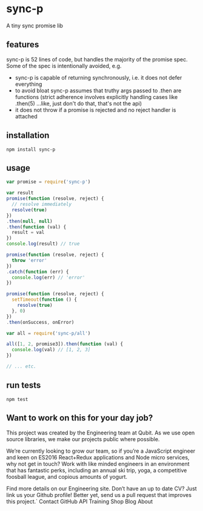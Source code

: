 # sync-p
A tiny sync promise lib

## features
sync-p is 52 lines of code, but handles the majority of the promise spec. Some of the spec is intentionally avoided, e.g.
- sync-p is capable of returning synchronously, i.e. it does not defer everything
- to avoid bloat sync-p assumes that truthy args passed to .then are functions (strict adherence involves explicitly handling cases like .then(5) ...like, just don't do that, that's not the api)
- it does not throw if a promise is rejected and no reject handler is attached

## installation
```
npm install sync-p
```

## usage
```js
var promise = require('sync-p')

var result
promise(function (resolve, reject) {
  // resolve immediately
  resolve(true)
})
.then(null, null)
.then(function (val) {
  result = val
})
console.log(result) // true

promise(function (resolve, reject) {
  throw 'error'
})
.catch(function (err) {
  console.log(err) // 'error'
})

promise(function (resolve, reject) {
  setTimeout(function () {
    resolve(true)
  }, 0)
})
.then(onSuccess, onError)

var all = require('sync-p/all')

all([1, 2, promise3]).then(function (val) {
  console.log(val) // [1, 2, 3]
})

// ... etc.
```

## run tests
```
npm test
```


## Want to work on this for your day job?

This project was created by the Engineering team at Qubit. As we use open source libraries, we make our projects public where possible.

We’re currently looking to grow our team, so if you’re a JavaScript engineer and keen on ES2016 React+Redux applications and Node micro services, why not get in touch? Work with like minded engineers in an environment that has fantastic perks, including an annual ski trip, yoga, a competitive foosball league, and copious amounts of yogurt.

Find more details on our Engineering site. Don’t have an up to date CV? Just link us your Github profile! Better yet, send us a pull request that improves this project.`
Contact GitHub API Training Shop Blog About
